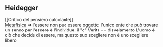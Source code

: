 ## Heidegger

[[Critico del pensiero calcolante]]  
[Metafisica](Metafisica) => l'essere non può essere oggetto: l'unico ente che può trovare un senso per l'essere è l'individue: il "c"
Verità == disvelamento
L'uomo è ciò che decide di essere, ma questo suo scegliere non è uno scegliere libero

